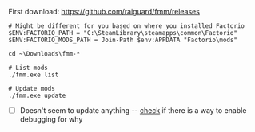 First download: https://github.com/raiguard/fmm/releases

```
# Might be different for you based on where you installed Factorio
$ENV:FACTORIO_PATH = "C:\SteamLibrary\steamapps\common\Factorio"
$ENV:FACTORIO_MODS_PATH = Join-Path $env:APPDATA "Factorio\mods"

cd ~\Downloads\fmm-*

# List mods
./fmm.exe list

# Update mods
./fmm.exe update
```

- [ ] Doesn't seem to update anything -- [check](https://github.com/raiguard/fmm/blob/d9c631204a9ecd29fa5889d3ffd69d326ce54237/lib/manager.go#L513) if there is a way to enable debugging for why 